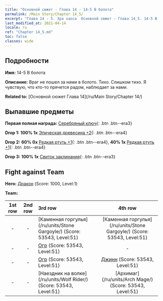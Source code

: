 ```yaml
---
title: "Основной сюжет - Глава 14 - 14-5 В болота"
permalink: /Main Story/Chapter 14_5/
excerpt: "Глава 14 - 5. Эра хаоса  Основной сюжет - Глава 14_5. 14-5 В болота"
last_modified_at: 2021-04-14
locale: ru
ref: "Chapter 14_5.md"
toc: false
classes: wide
---
```


## Подробности

 **Имя:** 14-5 В болота

 **Описание:** Враг не пошел за нами в болото. Тихо. Слишком тихо. Я чувствую, что кто-то прячется радом, наблюдает за нами.

 **Related to:** [Основной сюжет Глава 14](/ru/Main Story/Chapter 14/)

## Выпавшие предметы

 **Первая полная награда:** [Серебряный ключ](/ru/Items/con_693/){: .btn .btn--era3}

 **Drop 1:** **100% 1x** [Эпическая древесина +2](/ru/Items/mat_48/){: .btn .btn--era4}

 **Drop 2:** **60% 0x** [Редкая ртуть +1](/ru/Items/mat_42/){: .btn .btn--era4}, **40% 1x** [Редкая ртуть +1](/ru/Items/mat_42/){: .btn .btn--era4}

 **Drop 3:** **100% 1x** [Свиток заклинания](/ru/Items/con_694/){: .btn .btn--era3}


## Fight against Team
 **Hero:** [Дракон](/ru/heroes/Dracon/) (Score: 1000, Level:1)

 **Team:**


  | 1st row | 2nd row | 3rd row | 4th row |
  |:----:|:----:|:----|:----:|
  | - | - | [Каменная горгулья](/ru/units/Stone Gargoyle/) (Score: 53543, Level:51)  | [Каменная горгулья](/ru/units/Stone Gargoyle/) (Score: 53543, Level:51)  |
  | - | - | [Огр](/ru/units/Ogre/) (Score: 53543, Level:51)  | - |
  | - | - | [Огр](/ru/units/Ogre/) (Score: 53543, Level:51)  | [Джинн](/ru/units/Genie/) (Score: 53543, Level:51)  |
  | - | - | [Наездник на волке](/ru/units/Wolf Rider/) (Score: 53543, Level:51)  | [Архимаг](/ru/units/Arch Mage/) (Score: 53543, Level:51)  |


